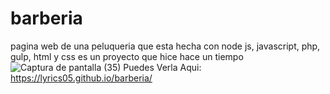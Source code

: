 # barberia
pagina web de una peluqueria que esta hecha con node js, javascript, php, gulp, html y  css es un proyecto que hice hace un tiempo
![Captura de pantalla (35)](https://user-images.githubusercontent.com/105133048/203641080-ec1ca85a-a33c-4665-9142-784983fbc20f.png)
Puedes Verla Aqui: https://lyrics05.github.io/barberia/
